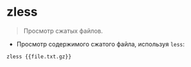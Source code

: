 # zless

> Просмотр сжатых файлов.

- Просмотр содержимого сжатого файла, используя `less`:

`zless {{file.txt.gz}}`
